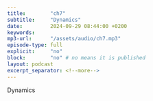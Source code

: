 ```yaml
---
title:        "ch7"
subtitle:     "Dynamics"
date:         2024-09-29 08:44:00 +0200
keywords:
mp3-url:      "/assets/audio/ch7.mp3"
episode-type: full
explicit:     "no"
block:        "no" # no means it is published
layout: podcast
excerpt_separator: <!--more-->
---
```

Dynamics
